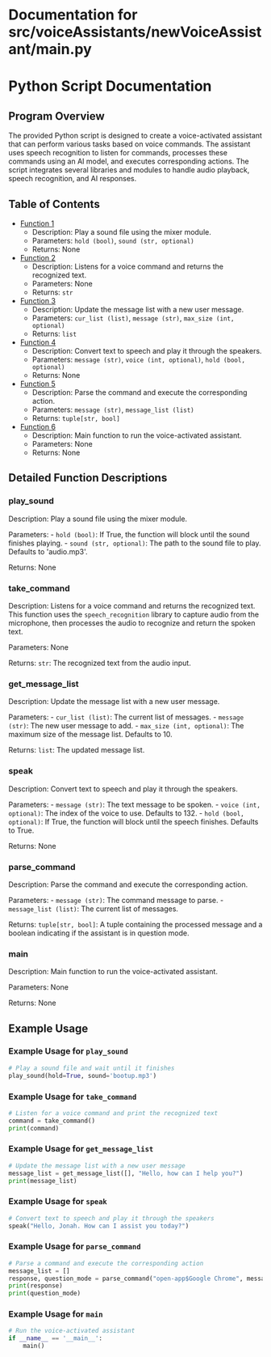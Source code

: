 # Documentation for src/voiceAssistants/newVoiceAssistant/main.py

# Python Script Documentation

## Program Overview

The provided Python script is designed to create a voice-activated assistant that can perform various tasks based on voice commands. The assistant uses speech recognition to listen for commands, processes these commands using an AI model, and executes corresponding actions. The script integrates several libraries and modules to handle audio playback, speech recognition, and AI responses.

## Table of Contents

- [Function 1](#play_sound)
    - Description: Play a sound file using the mixer module.
    - Parameters: `hold (bool)`, `sound (str, optional)`
    - Returns: None
- [Function 2](#take_command)
    - Description: Listens for a voice command and returns the recognized text.
    - Parameters: None
    - Returns: `str`
- [Function 3](#get_message_list)
    - Description: Update the message list with a new user message.
    - Parameters: `cur_list (list)`, `message (str)`, `max_size (int, optional)`
    - Returns: `list`
- [Function 4](#speak)
    - Description: Convert text to speech and play it through the speakers.
    - Parameters: `message (str)`, `voice (int, optional)`, `hold (bool, optional)`
    - Returns: None
- [Function 5](#parse_command)
    - Description: Parse the command and execute the corresponding action.
    - Parameters: `message (str)`, `message_list (list)`
    - Returns: `tuple[str, bool]`
- [Function 6](#main)
    - Description: Main function to run the voice-activated assistant.
    - Parameters: None
    - Returns: None

## Detailed Function Descriptions

### play_sound

Description: Play a sound file using the mixer module.

Parameters:
    - `hold (bool)`: If True, the function will block until the sound finishes playing.
    - `sound (str, optional)`: The path to the sound file to play. Defaults to 'audio.mp3'.

Returns: None

### take_command

Description: Listens for a voice command and returns the recognized text. This function uses the `speech_recognition` library to capture audio from the microphone, then processes the audio to recognize and return the spoken text.

Parameters: None

Returns: `str`: The recognized text from the audio input.

### get_message_list

Description: Update the message list with a new user message.

Parameters:
    - `cur_list (list)`: The current list of messages.
    - `message (str)`: The new user message to add.
    - `max_size (int, optional)`: The maximum size of the message list. Defaults to 10.

Returns: `list`: The updated message list.

### speak

Description: Convert text to speech and play it through the speakers.

Parameters:
    - `message (str)`: The text message to be spoken.
    - `voice (int, optional)`: The index of the voice to use. Defaults to 132.
    - `hold (bool, optional)`: If True, the function will block until the speech finishes. Defaults to True.

Returns: None

### parse_command

Description: Parse the command and execute the corresponding action.

Parameters:
    - `message (str)`: The command message to parse.
    - `message_list (list)`: The current list of messages.

Returns: `tuple[str, bool]`: A tuple containing the processed message and a boolean indicating if the assistant is in question mode.

### main

Description: Main function to run the voice-activated assistant.

Parameters: None

Returns: None

## Example Usage

### Example Usage for `play_sound`

```python
# Play a sound file and wait until it finishes
play_sound(hold=True, sound='bootup.mp3')
```

### Example Usage for `take_command`

```python
# Listen for a voice command and print the recognized text
command = take_command()
print(command)
```

### Example Usage for `get_message_list`

```python
# Update the message list with a new user message
message_list = get_message_list([], "Hello, how can I help you?")
print(message_list)
```

### Example Usage for `speak`

```python
# Convert text to speech and play it through the speakers
speak("Hello, Jonah. How can I assist you today?")
```

### Example Usage for `parse_command`

```python
# Parse a command and execute the corresponding action
message_list = []
response, question_mode = parse_command("open-app$Google Chrome", message_list)
print(response)
print(question_mode)
```

### Example Usage for `main`

```python
# Run the voice-activated assistant
if __name__ == '__main__':
    main()
```

